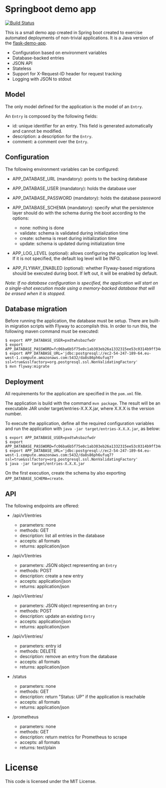 # Springboot demo app

[![Build Status](https://www.travis-ci.org/jeduardo/springboot-demo-app.svg?branch=master)](https://www.travis-ci.org/jeduardo/springboot-demo-app)

This is a small demo app created in Spring boot created to exercise automated deployments
of non-trivial applications. It is a Java version of the [flask-demo-app](https://github.com/jeduardo/flask-demo-app).

* Configuration based on environment variables
* Database-backed entries
* JSON API
* Stateless
* Support for X-Request-ID header for request tracking
* Logging with JSON to stdout


## Model

The only model defined for the application is the model of an `Entry`.

An `Entry` is composed by the following fields:

* id: unique identifier for an entry. This field is generated automatically
and	cannot be modified.
* description: a description for the `Entry`.
* comment: a comment over the `Entry`.

## Configuration

The following environment variables can be configured:

* APP_DATABASE_URL (mandatory): points to the backing database

* APP_DATABASE_USER (mandatory): holds the database user

* APP_DATABASE_PASSWORD (mandatory): holds the database password

* APP_DATABASE_SCHEMA (mandatory): specify what the persistence layer should do with the schema during the boot according to the options:
    * none: nothing is done
    * validate: schema is validated during initialization time
    * create: schema is reset during initialization time
    * update: schema is updated during initialization time

* APP_LOG_LEVEL (optional): allows configuring the application log level. If it is
not specified, the default log level will be INFO.

* APP_FLYWAY_ENABLED (optional): whether Flyway-based migrations should be executed during boot. If left out, it will be enabled by default.

*Note: If no database configuration is specified, the application will start on a single-shot execution mode using a memory-backed database that will be erased when it is stopped.*


## Database migration

Before running the application, the database must be setup. There are built-in migration
scripts with Flyway to accomplish this. In order to run this, the following maven command
must be executed:

```ShellSession
$ export APP_DATABASE_USER=pxdtwhsbazfwdr
$ export APP_DATABASE_PASSWORD=fc06ba6b5f75e0c1ab303eb26a1332315ee53c0314b9ff34dcbbe7cc0b21005f
$ export APP_DATABASE_URL='jdbc:postgresql://ec2-54-247-189-64.eu-west-1.compute.amazonaws.com:5432/da8s86ph6ufuq7?ssl=true&sslfactory=org.postgresql.ssl.NonValidatingFactory'
$ mvn flyway:migrate
```

## Deployment

All requirements for the application are specified in the `pom.xml` file.

The application is build with the command `mvn package`. The result will be an executable JAR under target/entries-X.X.X.jar, where X.X.X is the version number.

To execute the application, define all the required configuration variables and run the application with `java -jar target/entries-X.X.X.jar`, as below:

```ShellSession
$ export APP_DATABASE_USER=pxdtwhsbazfwdr
$ export APP_DATABASE_PASSWORD=fc06ba6b5f75e0c1ab303eb26a1332315ee53c0314b9ff34dcbbe7cc0b21005f
$ export APP_DATABASE_URL='jdbc:postgresql://ec2-54-247-189-64.eu-west-1.compute.amazonaws.com:5432/da8s86ph6ufuq7?ssl=true&sslfactory=org.postgresql.ssl.NonValidatingFactory'
$ java -jar target/entries-X.X.X.jar
```

On the first execution, create the schema by also exporting `APP_DATABASE_SCHEMA=create`.


## API

The following endpoints are offered:

* /api/v1/entries
	* parameters: none
	* methods: GET
	* description: list all entries in the database
	* accepts: all formats
	* returns: application/json

* /api/v1/entries
	* parameters: JSON object representing an `Entry`
	* methods: POST
	* description: create a new entry
	* accepts: application/json
	* returns: application/json

* /api/v1/entries/<id>
	* parameters: JSON object representing an `Entry`
	* methods: POST
	* description: update an existing `Entry`
	* accepts: application/json
	* returns: application/json

* /api/v1/entries/<id>
	* parameters: entry id
	* methods: DELETE
	* description: remove an entry from the database
	* accepts: all formats
	* returns: application/json

* /status
	* parameters: none
	* methods: GET
	* description: return "Status: UP" if the application is reachable
	* accepts: all formats
	* returns: application/json

* /prometheus
	* parameters: none
	* methods: GET
	* description: return metrics for Prometheus to scrape
	* accepts: all formats
	* returns: text/plain

# License

This code is licensed under the MIT License.